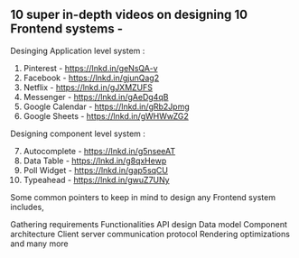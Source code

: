 ## 10 super in-depth videos on designing 10 Frontend systems -

Desinging Application level system :

1. Pinterest - https://lnkd.in/geNsQA-v
2. Facebook - https://lnkd.in/gjunQag2
3. Netflix - https://lnkd.in/gJXMZUFS
4. Messenger - https://lnkd.in/gAeDg4qB
5. Google Calendar - https://lnkd.in/gRb2Jpmg
6. Google Sheets - https://lnkd.in/gWHWwZG2

Designing component level system :

7. Autocomplete - https://lnkd.in/g5nseeAT
8. Data Table - https://lnkd.in/g8qxHewp
9. Poll Widget - https://lnkd.in/gap5sqCU
10. Typeahead - https://lnkd.in/gwuZ7UNy

Some common pointers to keep in mind to design any Frontend system includes,

Gathering requirements
Functionalities
API design
Data model
Component architecture
Client server communication protocol
Rendering optimizations and many more

